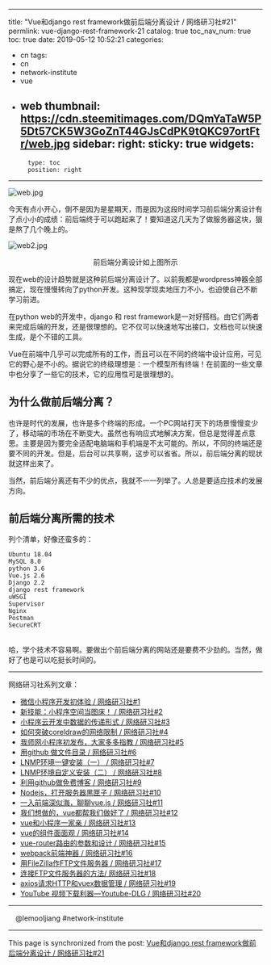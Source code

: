 
---
title: "Vue和django rest framework做前后端分离设计 / 网络研习社#21"
permlink: vue-django-rest-framework-21
catalog: true
toc_nav_num: true
toc: true
date: 2019-05-12 10:52:21
categories:
- cn
tags:
- cn
- network-institute
- vue
- web
thumbnail: https://cdn.steemitimages.com/DQmYaTaW5P5Dt57CK5W3GoZnT44GJsCdPK9tQKC97ortFtr/web.jpg
sidebar:
    right:
        sticky: true
widgets:
    -
        type: toc
        position: right
---


![web.jpg](https://cdn.steemitimages.com/DQmYaTaW5P5Dt57CK5W3GoZnT44GJsCdPK9tQKC97ortFtr/web.jpg)

今天有点小开心，倒不是因为是星期天，而是因为这段时间学习前后端分离设计有了点小小的成绩：前后端终于可以跑起来了！要知道这几天为了做服务器这块，狠是熬了几个晚上的。


![web2.jpg](https://cdn.steemitimages.com/DQmR8ui58CwQVAZYJ42RtHihcNKs6evMrmnSwDRfjprsz6X/web2.jpg)

<center>前后端分离设计如上图所示</center>

现在web的设计趋势就是这种前后端分离设计了。以前我都是wordpress神器全部搞定，现在慢慢转向了python开发。这种现学现卖地压力不小，也迫使自己不断学习前进。

在python web的开发中，django 和 rest framework是一对好搭档。由它们两者来完成后端的开发，还是很理想的。它不仅可以快速地写出接口，文档也可以快速生成，是个不错的工具。

Vue在前端中几乎可以完成所有的工作，而且可以在不同的终端中设计应用，可见它的野心是不小的。据说它的终级理想是：一个模型所有终端！在前面的一些文章中也分享了一些它的技术，它的应用性可是很理想的。

## 为什么做前后端分离？

也许是时代的发展，也许是多个终端的形成。一个PC网站打天下的场景慢慢变少了，移动端的市场在不断变大。虽然也有响应式地解决方案，但总是觉得差点意思。主要是因为要完全适配电脑端和手机端是不太可能的。所以，不同的终端还是要不同的开发。但是，后台可以共享啊，这步可以省省。所以，前后端分离的现状就这样出来了。

当然，前后端分离还有不少的优点，我就不一一列举了。人总是要适应技术的发展方向。

## 前后端分离所需的技术

列个清单，好像还蛮多的：
```
Ubuntu 18.04  
MySQL 8.0 
python 3.6
Vue.js 2.6
Django 2.2
django rest framework
uWSGI 
Supervisor
Nginx
Postman
SecureCRT
```
<br>
哈，学个技术不容易啊。要做出个前后端分离的网站还是要费不少劲的。当然，做好了也是可以吃挺长时间的。


****
网络研习社系列文章：
* [微信小程序开发初体验 / 网络研习社#1]( https://steemit.com/cn/@lemooljiang/61qx8h-1)
* [新技能：小程序空间当图床！ / 网络研习社#2](https://steemit.com/cn/@lemooljiang/gjekw-2)
* [小程序云开发中数据的传递形式 / 网络研习社#3](https://steemit.com/cn/@lemooljiang/6a8ukt-3)
* [如何突破coreldraw的网络限制 / 网络研习社#4](https://steemit.com/cn/@lemooljiang/coreldraw-4)
* [我师网小程序初发布，大家多多指教 / 网络研习社#5](https://steemit.com/cn/@lemooljiang/6rr2ug-5)
* [用github 做文件目录 / 网络研习社#6](https://steemit.com/cn/@lemooljiang/github-6)
* [LNMP环境一键安装（一） / 网络研习社#7](https://steemit.com/cn/@lemooljiang/lnmp-7)
* [LNMP环境自定义安装（二） / 网络研习社#8](https://steemit.com/cn/@lemooljiang/lnmp-8)
* [利用github做免费博客 / 网络研习社#9](https://steemit.com/cn/@lemooljiang/github-9)
* [Nodejs，打开服务器黑匣子 / 网络研习社#10](https://steemit.com/cn/@lemooljiang/nodejs-10)
* [一入前端深似海，聊聊vue.js / 网络研习社#11]( https://steemit.com/cn/@lemooljiang/vue-js-11)
* [我们想做的，vue都帮我们做好了 / 网络研习社#12]( https://steemit.com/cn/@lemooljiang/vue-11)
* [vue和小程序一家亲 / 网络研习社#13]( https://steemit.com/cn/@lemooljiang/vue-13)
* [vue的组件面面观 / 网络研习社#14]( https://steemit.com/cn/@lemooljiang/vue-14)
* [vue-router路由的参数和设计 / 网络研习社#15]( https://steemit.com/cn/@lemooljiang/vue-router-15)
* [webpack前端神器 / 网络研习社#16]( https://steemit.com/cn/@lemooljiang/webpack-16)
* [用FileZilla作FTP文件服务器 / 网络研习社#17](https://steemit.com/cn/@lemooljiang/filezilla-ftp-17)
* [连接FTP文件服务器的方法/ 网络研习社#18](https://steemit.com/cn/@lemooljiang/ftp-18)
* [axios请求HTTP和vuex数据管理 / 网络研习社#19](https://steemit.com/cn/@lemooljiang/axios-http-vuex-19)
* [YouTube 视频下载利器—Youtube-DLG / 网络研习社#20](https://steemit.com/cn/@lemooljiang/youtube-youtube-dlg-20)

****
　@lemooljiang  #network-institute

- - -

This page is synchronized from the post: [Vue和django rest framework做前后端分离设计 / 网络研习社#21](https://steemit.com/@lemooljiang/vue-django-rest-framework-21)
